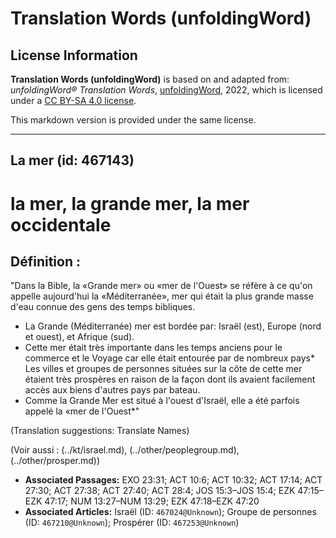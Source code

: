 # Translation Words (unfoldingWord)

## License Information

**Translation Words (unfoldingWord)** is based on and adapted from: _unfoldingWord® Translation Words_, [unfoldingWord](https://unfoldingword.org/utw), 2022, which is licensed under a [CC BY-SA 4.0 license](https://creativecommons.org/licenses/by-sa/4.0/legalcode.en).

This markdown version is provided under the same license.



--------------------------------

## La mer (id: 467143)

la mer, la grande mer, la mer occidentale
=========================================

Définition :
------------

"Dans la Bible, la «Grande mer» ou «mer de l'Ouest» se réfère à ce qu'on appelle aujourd'hui la «Méditerranée», mer qui était la plus grande masse d'eau connue des gens des temps bibliques.

* La Grande (Méditerranée) mer est bordée par: Israël (est), Europe (nord et ouest), et Afrique (sud).
* Cette mer était très importante dans les temps anciens pour le commerce et le Voyage car elle était entourée par de nombreux pays\* Les villes et groupes de personnes situées sur la côte de cette mer étaient très prospères en raison de la façon dont ils avaient facilement accès aux biens d'autres pays par bateau.
* Comme la Grande Mer est situé à l'ouest d'Israël, elle a été parfois appelé la «mer de l'Ouest\*"

(Translation suggestions: Translate Names)

(Voir aussi : (../kt/israel.md), (../other/peoplegroup.md), (../other/prosper.md))

* **Associated Passages:** EXO 23:31; ACT 10:6; ACT 10:32; ACT 17:14; ACT 27:30; ACT 27:38; ACT 27:40; ACT 28:4; JOS 15:3–JOS 15:4; EZK 47:15–EZK 47:17; NUM 13:27–NUM 13:29; EZK 47:18–EZK 47:20
* **Associated Articles:** Israël (ID: `467024@Unknown`); Groupe de personnes (ID: `467210@Unknown`); Prospérer (ID: `467253@Unknown`)


